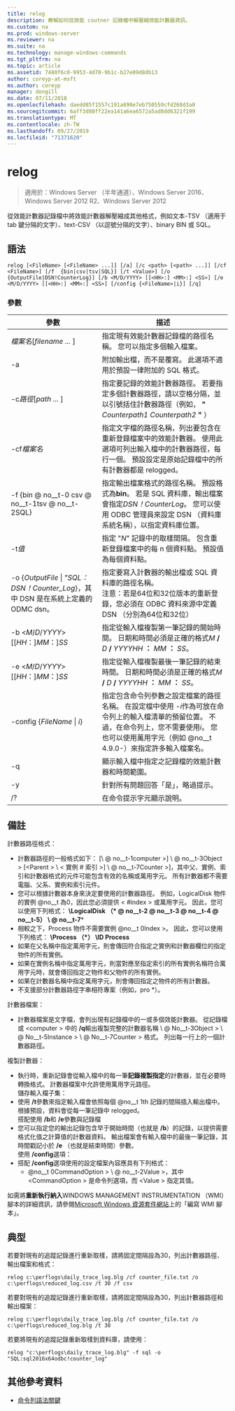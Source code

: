 ```yaml
---
title: relog
description: 瞭解如何從效能 coutner 記錄檔中解壓縮效能計數器資訊。
ms.custom: na
ms.prod: windows-server
ms.reviewer: na
ms.suite: na
ms.technology: manage-windows-commands
ms.tgt_pltfrm: na
ms.topic: article
ms.assetid: 7480f6c0-9953-4d70-9b1c-b27e09d8db13
author: coreyp-at-msft
ms.author: coreyp
manager: dongill
ms.date: 07/11/2018
ms.openlocfilehash: daedd85f1557c191a690e7eb750559cfd268d3a0
ms.sourcegitcommit: 6aff3d88ff22ea141a6ea6572a5ad8dd6321f199
ms.translationtype: MT
ms.contentlocale: zh-TW
ms.lasthandoff: 09/27/2019
ms.locfileid: "71371620"
---
```

# <a name="relog"></a>relog

>適用於：Windows Server （半年通道）、Windows Server 2016、Windows Server 2012 R2、Windows Server 2012

從效能計數器記錄檔中將效能計數器解壓縮成其他格式，例如文本-TSV （適用于 tab 鍵分隔的文字）、text-CSV （以逗號分隔的文字）、binary BIN 或 SQL。   

## <a name="syntax"></a>語法  
```  
relog [<FileName> [<FileName> ...]] [/a] [/c <path> [<path> ...]] [/cf <FileName>] [/f  {bin|csv|tsv|SQL}] [/t <Value>] [/o {OutputFile|DSN!CounterLog}] [/b <M/D/YYYY> [[<HH>:] <MM>:] <SS>] [/e <M/D/YYYY> [[<HH>:] <MM>:] <SS>] [/config {<FileName>|i}] [/q]  
```  

### <a name="parameters"></a>參數  

|                                         參數                                          |                                                                                                                                                                  描述                                                                                                                                                                   |
|--------------------------------------------------------------------------------------------|------------------------------------------------------------------------------------------------------------------------------------------------------------------------------------------------------------------------------------------------------------------------------------------------------------------------------------------------|
|                                *檔案名*[*filename ...* ]                                 |                                                                                                                      指定現有效能計數器記錄檔的路徑名稱。 您可以指定多個輸入檔案。                                                                                                                      |
|                                             -a                                             |                                                                                                          附加輸出檔，而不是覆寫。 此選項不適用於預設一律附加的 SQL 格式。                                                                                                           |
|                                   -c*路徑*[*path ...* ]                                   |                                                       指定要記錄的效能計數器路徑。 若要指定多個計數器路徑，請以空格分隔，並以引號括住計數器路徑（例如， **"** <em>Counterpath1</em> <em>Counterpath2</em> **"** ）                                                       |
|                                       -cf*檔案名*                                       |                                            指定文字檔的路徑名稱，列出要包含在重新登錄檔案中的效能計數器。 使用此選項可列出輸入檔中的計數器路徑，每行一個。 預設設定是原始記錄檔中的所有計數器都是 relogged。                                            |
|                                  -f {bin @ no__t-0 csv @ no__t-1tsv @ no__t-2SQL}                                  |                                       指定輸出檔案格式的路徑名稱。 預設格式為**bin**。 若是 SQL 資料庫，輸出檔案會指定*DSN！CounterLog*。 您可以使用 ODBC 管理員來設定 DSN （資料庫系統名稱），以指定資料庫位置。                                        |
|                                         -t*值*                                         |                                                                                                           指定 "*N*" 記錄中的取樣間隔。 包含重新登錄檔案中的每 n 個資料點。 預設值為每個資料點。                                                                                                           |
| -o {*OutputFile* \| *"SQL： DSN！Counter_Log*}，其中 DSN 是在系統上定義的 ODMC dsn。 |                                                   指定要寫入計數器的輸出檔或 SQL 資料庫的路徑名稱。 <br>注意：若是64位和32位版本的重新登錄，您必須在 ODBC 資料來源中定義 DSN （分別為64位和32位）                                                   |
|                          -b \<*M*/*D*/*YYYY*> [[*HH*：]*MM*：]*SS*                           |                                                                          指定從輸入檔複製第一筆記錄的開始時間。 日期和時間必須是正確的格式<em>M</em> **/** <em>D</em> **/** <em>YYYYHH</em> **：** <em>MM</em> **：** <em>SS</em>。                                                                          |
|                          -e \<*M*/*D*/*YYYY*> [[*HH*：]*MM*：]*SS*                           |                                                                           指定從輸入檔複製最後一筆記錄的結束時間。 日期和時間必須是正確的格式<em>M</em> **/** <em>D</em> **/** <em>YYYYHH</em> **：** <em>MM</em> **：** <em>SS</em>。                                                                            |
|                                -config {*FileName* \| *i*}                                 | 指定包含命令列參數之設定檔案的路徑名稱。 在設定檔中使用 *-i*作為可放在命令列上的輸入檔清單的預留位置。 不過，在命令列上，您不需要使用*i*。 您也可以使用萬用字元（例如 @no__t 4.9.0-）來指定許多輸入檔案名。 |
|                                             -q                                             |                                                                                                                          顯示輸入檔中指定之記錄檔的效能計數器和時間範圍。                                                                                                                           |
|                                             -y                                             |                                                                                                                                            針對所有問題回答「是」，略過提示。                                                                                                                                             |
|                                             /?                                             |                                                                                                                                                      在命令提示字元顯示說明。                                                                                                                                                      |

## <a name="remarks"></a>備註  
計數器路徑格式：  
- 計數器路徑的一般格式如下： [\\ @ no__t-1computer >] \\ @ no__t-3Object > [\<Parent > \\ < 實例 # 索引 >] \\ @ no__t-7Counter >]，其中父、實例、索引和計數器格式的元件可能包含有效的名稱或萬用字元。 所有計數器都不需要電腦、父系、實例和索引元件。  
- 您可以根據計數器本身來決定要使用的計數器路徑。 例如，LogicalDisk 物件的實例 @no__t 為0，因此您必須提供 < #index > 或萬用字元。 因此，您可以使用下列格式： **\LogicalDisk （\* @ no__t-2 @ no__t-3 @ no__t-4 @ no__t-5） \\ @ no__t-7***  
- 相較之下，Process 物件不需要實例 @no__t 0Index >。 因此，您可以使用下列格式： **\Process （\*） \ID Process**  
- 如果在父名稱中指定萬用字元，則會傳回符合指定之實例和計數器欄位的指定物件的所有實例。  
- 如果在實例名稱中指定萬用字元，則當對應至指定索引的所有實例名稱符合萬用字元時，就會傳回指定之物件和父物件的所有實例。  
- 如果在計數器名稱中指定萬用字元，則會傳回指定之物件的所有計數器。  
- 不支援部分計數器路徑字串相符專案（例如，pro *）。  

計數器檔案：  
-   計數器檔案是文字檔，會列出現有記錄檔中的一或多個效能計數器。 從記錄檔或 \<computer > 中的 **/q**輸出複製完整的計數器名稱 \\ @ No__t-3Object > \\ @ No__t-5Instance > \\ @ No__t-7Counter > 格式。 列出每一行上的一個計數器路徑。  

複製計數器：  
-   執行時，重新記錄會從輸入檔中的每一筆**記錄複製指定**的計數器，並在必要時轉換格式。 計數器檔案中允許使用萬用字元路徑。  
儲存輸入檔子集：  
-   使用 **/t**參數來指定輸入檔會依照每個 @no__t 1th 記錄的間隔插入輸出檔中。 根據預設，資料會從每一筆記錄中 relogged。  
搭配使用 **/b**和 **/e**參數與記錄檔  
-   您可以指定您的輸出記錄包含早于開始時間（也就是 **/b**）的記錄，以提供需要格式化值之計算值的計數器資料。 輸出檔案會有輸入檔中的最後一筆記錄，其時間戳記小於 **/e** （也就是結束時間）參數。  
使用 **/config**選項：  
-   搭配 **/config**選項使用的設定檔案內容應具有下列格式：  
    -   @no__t 0CommandOption > \\ @ no__t-2Value >，其中 \<CommandOption > 是命令列選項，而 \<Value > 指定其值。

如需將**重新執行納入**WINDOWS MANAGEMENT INSTRUMENTATION （WMI）腳本的詳細資訊，請參閱[Microsoft Windows 資源套件網站](https://go.microsoft.com/fwlink/?LinkId=4665)上的「編寫 WMI 腳本」。  

## <a name="BKMK_Examples"></a>典型  
若要對現有的追蹤記錄進行重新取樣，請將固定間隔設為30，列出計數器路徑、輸出檔案和格式：  
```  
relog c:\perflogs\daily_trace_log.blg /cf counter_file.txt /o c:\perflogs\reduced_log.csv /t 30 /f csv  
```  
若要對現有的追蹤記錄進行重新取樣，請將固定間隔設為30，列出計數器路徑和輸出檔案：  
```  
relog c:\perflogs\daily_trace_log.blg /cf counter_file.txt /o c:\perflogs\reduced_log.blg /t 30  
```
若要將現有的追蹤記錄重新取樣到資料庫，請使用：
```
relog "c:\perflogs\daily_trace_log.blg" -f sql -o "SQL:sql2016x64odbc!counter_log"
```

## <a name="additional-references"></a>其他參考資料  
-   [命令列語法關鍵](command-line-syntax-key.md)  
